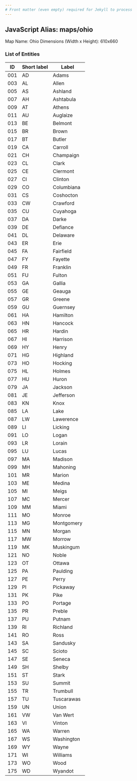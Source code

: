 ```yaml
---
# Front matter (even empty) required for Jekyll to process
---
```


## JavaScript Alias: maps/ohio

Map Name: Ohio
Dimensions (Width x Height): 610x660





### List of Entities

ID | Short label | Label
---|---|---|
001|AD|Adams
003|AL|Allen
005|AS|Ashland
007|AH|Ashtabula
009|AT|Athens
011|AU|Auglaize
013|BE|Belmont
015|BR|Brown
017|BT|Butler
019|CA|Carroll
021|CH|Champaign
023|CL|Clark
025|CE|Clermont
027|CI|Clinton
029|CO|Columbiana
031|CS|Coshocton
033|CW|Crawford
035|CU|Cuyahoga
037|DA|Darke
039|DE|Defiance
041|DL|Delaware
043|ER|Erie
045|FA|Fairfield
047|FY|Fayette
049|FR|Franklin
051|FU|Fulton
053|GA|Gallia
055|GE|Geauga
057|GR|Greene
059|GU|Guernsey
061|HA|Hamilton
063|HN|Hancock
065|HR|Hardin
067|HI|Harrison
069|HY|Henry
071|HG|Highland
073|HO|Hocking
075|HL|Holmes
077|HU|Huron
079|JA|Jackson
081|JE|Jefferson
083|KN|Knox
085|LA|Lake
087|LW|Lawerence
089|LI|Licking
091|LO|Logan
093|LR|Lorain
095|LU|Lucas
097|MA|Madison
099|MH|Mahoning
101|MR|Marion
103|ME|Medina
105|MI|Meigs
107|MC|Mercer
109|MM|Miami
111|MO|Monroe
113|MG|Montgomery
115|MN|Morgan
117|MW|Morrow
119|MK|Muskingum
121|NO|Noble
123|OT|Ottawa
125|PA|Paulding
127|PE|Perry
129|PI|Pickaway
131|PK|Pike
133|PO|Portage
135|PR|Preble
137|PU|Putnam
139|RI|Richland
141|RO|Ross
143|SA|Sandusky
145|SC|Scioto
147|SE|Seneca
149|SH|Shelby
151|ST|Stark
153|SU|Summit
155|TR|Trumbull
157|TU|Tuscarawas
159|UN|Union
161|VW|Van Wert
163|VI|Vinton
165|WA|Warren
167|WS|Washington
169|WY|Wayne
171|WI|Williams
173|WO|Wood
175|WD|Wyandot

